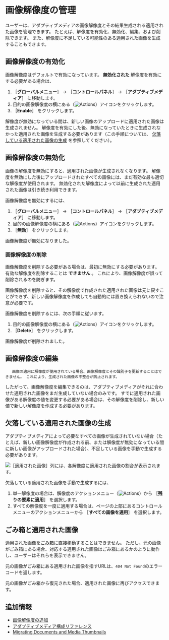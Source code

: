 # 画像解像度の管理

ユーザーは、アダプティブメディアの画像解像度とその結果生成される適用された画像を管理できます。 たとえば、解像度を有効化、無効化、編集、および削除できます。 また、解像度に不足している可能性のある適用された画像を生成することもできます。

<a name="enabling-image-resolutions" />

## 画像解像度の有効化

画像解像度はデフォルトで有効になっています。 **無効化された** 解像度を有効にする必要がある場合は、

1. ［**グローバルメニュー**］ &rarr; ［**コントロールパネル**］ &rarr; ［**アダプティブメディア**］ に移動します。
1. 目的の画像解像度の横にある（![Actions](../../../../images/icon-actions.png)）アイコンをクリックします。
1. ［**Enable**］ をクリックします。

解像度が無効になっている間は、新しい画像のアップロードに適用された画像は生成されません。 解像度を有効にした後、無効になっていたときに生成されなかった適用された画像を生成する必要があります（この手順については、 [欠落している適用された画像の生成](#generating-missing-adapted-images) を参照してください）。

<a name="disabling-image-resolutions" />

## 画像解像度の無効化

画像の解像度を無効にすると、適用された画像が生成されなくなります。 解像度を無効にした後にアップロードされたすべての画像には、まだ有効な最も適切な解像度が使用されます。 無効化された解像度によって以前に生成された適用された画像は引き続き利用できます。

画像解像度を無効にするには、

1. ［**グローバルメニュー**］ &rarr; ［**コントロールパネル**］ &rarr; ［**アダプティブメディア**］ に移動します。
1. 目的の画像解像度の横にある（![Actions](../../../../images/icon-actions.png)）アイコンをクリックします。
1. ［**無効**］ をクリックします。

画像解像度が無効になりました。

### 画像解像度の削除

画像解像度を削除する必要がある場合は、最初に無効にする必要があります。 有効な解像度を削除することは **できません** 。 これにより、画像解像度が誤って削除されるのを防ぎます。

画像解像度を削除すると、その解像度で作成された適用された画像は元に戻すことができず、新しい画像解像度を作成しても自動的には置き換えられないので注意が必要です。

画像解像度を削除するには、次の手順に従います。

1. 目的の画像解像度の横にある（![Actions](../../../../images/icon-actions.png)）アイコンをクリックします。
1. ［**Delete**］ をクリックします。

画像解像度が削除されました。

<a name="editing-image-resolutions" />

## 画像解像度の編集

```tip::
   画像の適用に解像度が使用されている場合、画像解像度とその識別子を更新することはできません。 これにより、生成された画像の不整合が防止されます。
```

したがって、画像解像度を編集できるのは、アダプティブメディアがそれに合わせた適用された画像をまだ生成していない場合のみです。 すでに適用された画像がある解像度の値を変更する必要がある場合は、その解像度を削除し、新しい値で新しい解像度を作成する必要があります。

<a name="generating-missing-adapted-images" />

## 欠落している適用された画像の生成

アダプティブメディアによって必要なすべての画像が生成されていない場合（たとえば、新しい画像解像度が作成される前、または解像度が無効になっている間に新しい画像がアップロードされた場合）、不足している画像を手動で生成する必要があります。

![［適用された画像］列には、各解像度に適用された画像の割合が表示されます。](./managing-image-resolutions/images/01.png)

欠落している適用された画像を手動で生成するには、

1. 単一解像度の場合は、解像度のアクションメニュー（![Actions](../../../../images/icon-actions.png)）から ［**残りの要素に適用**］ を選択します。
1. すべての解像度を一度に適用する場合は、ページの上部にあるコントロールメニューのアクションメニューから ［**すべての画像を適用**］ を選択します。

<a name="the-recycle-bin-and-adapted-images" />

## ごみ箱と適用された画像

適用された画像を[ごみ箱](../../../recycle-bin/recycle-bin-overview.md)に直接移動することはできません。 ただし、元の画像がごみ箱にある場合、対応する適用された画像はごみ箱にあるかのように動作し、ユーザーはそれらを表示できません。

元の画像がごみ箱にある適用された画像を指すURLは、`404 Not Found`のエラーコードを返します。

元の画像がごみ箱から復元された場合、適用された画像に再びアクセスできます。

<a name="additional-information" />

## 追加情報

* [画像解像度の追加](./adding-image-resolutions.md)
* [アダプティブメディア構成リファレンス](./adaptive-media-configuration-reference.md)
* [Migrating Documents and Media Thumbnails](./migrating-documents-and-media-thumbnails.md)
